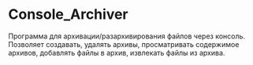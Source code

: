 # Console_Archiver
Программа для архивации/разархивирования файлов через консоль.
Позволяет создавать, удалять архивы, просматривать содержимое архивов, добавлять файлы в архив, извлекать файлы из архива.
